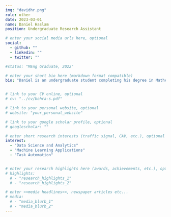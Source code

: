 ```yaml
---
img: "davidhr.png"
role: other
date: 2023-03-01
name: Daniel Haslam
position: Undergraduate Research Assistant

# enter your social media urls here, optional
social:
  - github: ""
  - linkedin: ""
  - twitter: ""

#status: "MEng Graduate, 2022"

# enter your short bio here (markdown format compatible)
bio: "Daniel is an undergraduate student completing his degree in Mathematics at Toronto Metropolitan University. Currently, he is developing and automating models of human mobility patterns using WiFi access points. "


# link to your CV online, optional
# cv: "../cv/bohra-s.pdf"

# link to your personal website, optional
# website: "your_personal_website"

# link to your google scholar profile, optional
# googlescholar: ""

# enter short research interests (traffic signal, CAV, etc.), optional
interest:
  - "Data Science and Analytics"
  - "Machine Learning Applications"
  - "Task Automation"


# enter your research highlights here (awards, achievements, etc.), optional
# highlights:
  # - "research_highlights_1"
  # - "research_highlights_2"

# enter <<media headlines>>, newspaper articles etc...
# media:
  # - "media_blurb_1"
  # - "media_blurb_2"
---
```

